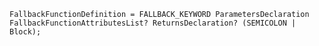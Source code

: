 <!-- This file is generated automatically by infrastructure scripts. Please don't edit by hand. -->

```{ .ebnf .slang-ebnf #FallbackFunctionDefinition }
FallbackFunctionDefinition = FALLBACK_KEYWORD ParametersDeclaration FallbackFunctionAttributesList? ReturnsDeclaration? (SEMICOLON | Block);
```
